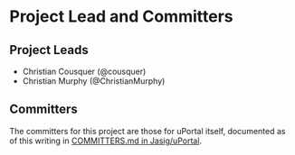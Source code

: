 # Project Lead and Committers

## Project Leads

- Christian Cousquer (@cousquer)
- Christian Murphy (@ChristianMurphy)

## Committers

The committers for this project are those for uPortal itself, documented as of this writing in [COMMITTERS.md in Jasig/uPortal](https://github.com/Jasig/uPortal/blob/master/docs/COMMITTERS.md).
